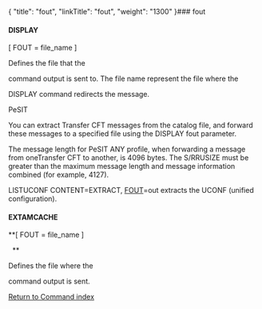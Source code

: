 {
    "title": "fout",
    "linkTitle": "fout",
    "weight": "1300"
}### <span id="fout"></span>fout

#### DISPLAY

\[ FOUT = file\_name \]

Defines the file that the
command output is sent to. The file name represent the file where the
DISPLAY command redirects the message.

PeSIT

You can extract Transfer CFT messages from the catalog file, and forward these messages to a specified file using the DISPLAY fout parameter.

The message length for PeSIT ANY profile, when forwarding a message from oneTransfer CFT to another, is 4096 bytes. The S/RRUSIZE must be greater than the maximum message length and message information combined (for example, 4127).

LISTUCONF CONTENT=EXTRACT, [FOUT](#)=out extracts the UCONF (unified configuration).

#### EXTAMCACHE

**\[ FOUT = file\_name \]
  **

Defines the file where the
command output is sent.

[Return to Command index](../../Command_summary.htm)
